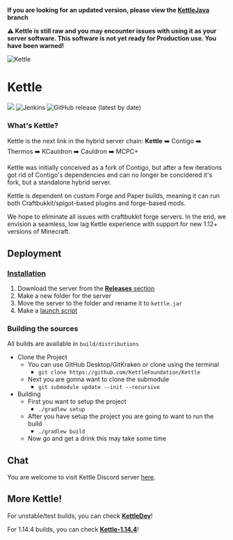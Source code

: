 **If you are looking for an updated version, please view the [KettleJava](https://github.com/KettleFoundation/Kettle/tree/KettleJava) branch**

**:warning: Kettle is still __raw__ and you may encounter issues with using it as your server software. This software is not yet ready for Production use. You have been warned!**

![Kettle](https://i.imgur.com/gkmTKvR.png)

# Kettle

![](https://img.shields.io/badge/Forge-1.12.2%20--%202838-orange.svg?style=for-the-badge)
![Jenkins](https://img.shields.io/jenkins/build/https/ci.openprocesses.ml/Kettle?label=Build&style=for-the-badge)
![GitHub release (latest by date)](https://img.shields.io/github/v/release/KettleFoundation/Kettle?label=Latest%20Version&style=for-the-badge)

### What's Kettle?

Kettle is the next link in the hybrid server chain:
**Kettle** :arrow_right: Contigo :arrow_right: Thermos :arrow_right: KCauldron :arrow_right: Cauldron :arrow_right: MCPC+

Kettle was initially conceived as a fork of Contigo, but after a few iterations got rid of Contigo's dependencies and can no longer be concidered it's fork, but a standalone hybrid server.

Kettle is dependent on custom Forge and Paper builds, meaning it can run both Craftbukkit/spigot-based plugins and forge-based mods.

We hope to eliminate all issues with craftbukkit forge servers. In the end, we envision a seamless, low lag Kettle experience with support for new 1.12+ versions of Minecraft.

## Deployment

### [Installation](https://github.com/KettleFoundation/Kettle/wiki/Installation)

1. Download the server from the [**Releases** section](https://github.com/KettleFoundation/Kettle/releases)
2. Make a new folder for the server
3. Move the server to the folder and rename it to `kettle.jar`
4. Make a [launch script](https://gist.github.com/aolko/3b7a93107d162b21730c92e5236e3239)

### Building the sources

All builds are available in `build/distributions`

- Clone the Project
  - You can use GitHub Desktop/GitKraken or clone using the terminal 
    - `git clone https://github.com/KettleFoundation/Kettle` 
  - Next you are gonna want to clone the submodule
    - `git submodule update --init --recursive` 
- Building
  - First you want to setup the project
    - `./gradlew setup`
  - After you have setup the project you are going to want to run the build
    - `./gradlew build`
  - Now go and get a drink this may take some time

## Chat

You are welcome to visit Kettle Discord server [here](https://discord.gg/RqDjbcM).

## More Kettle!

For unstable/test builds, you can check __[KettleDev](https://github.com/KettleFoundation/KettleDev)__!

For 1.14.4 builds, you can check __[Kettle-1.14.4](https://github.com/KettleFoundation/Kettle-1.14.4)__!
